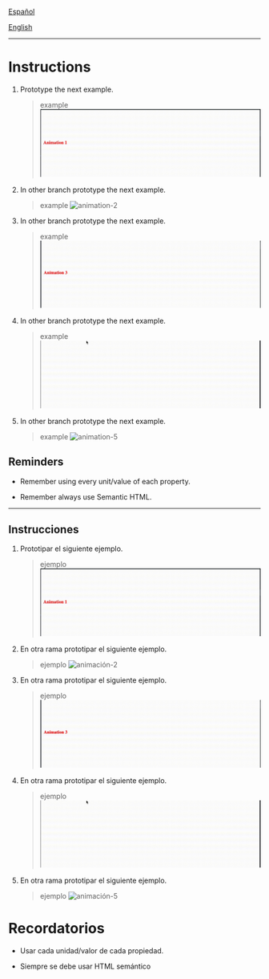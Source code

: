 [Español](#Instrucciones)

[English](#Instructions)

---

# Instructions

1. Prototype the next example.

   > example
   > ![animation-1](assets/animation-1.gif)

2. In other branch prototype the next example.

   > example
   > ![animation-2](assets/animation-2.gif)

3. In other branch prototype the next example.

   > example
   > ![animation-3](assets/animation-3.gif)

4. In other branch prototype the next example.

   > example
   > ![animation-4](assets/animation-4.gif)

5. In other branch prototype the next example.

   > example
   > ![animation-5](assets/animation-5.gif)

## Reminders

- Remember using every unit/value of each property.

- Remember always use Semantic HTML.

---

## Instrucciones

1. Prototipar el siguiente ejemplo.

   > ejemplo
   > ![animación-1](assets/animation-1.gif)

2. En otra rama prototipar el siguiente ejemplo.

   > ejemplo
   > ![animación-2](assets/animation-2.gif)

3. En otra rama prototipar el siguiente ejemplo.

   > ejemplo
   > ![animación-3](assets/animation-3.gif)

4. En otra rama prototipar el siguiente ejemplo.

   > ejemplo
   > ![animación-4](assets/animation-4.gif)

5. En otra rama prototipar el siguiente ejemplo.

   > ejemplo
   > ![animación-5](assets/animation-5.gif)

# Recordatorios

- Usar cada unidad/valor de cada propiedad.

- Siempre se debe usar HTML semántico
